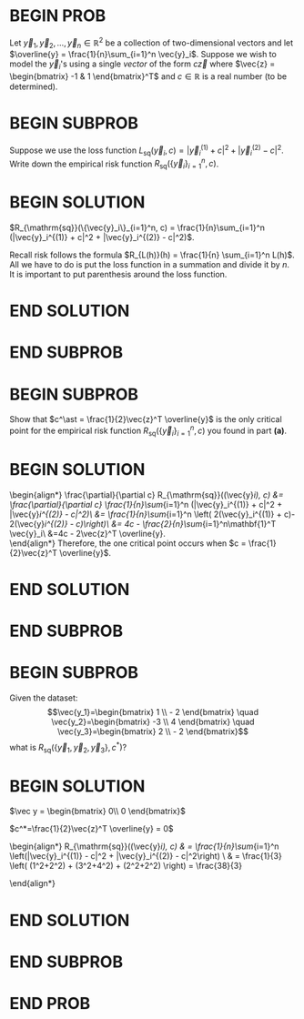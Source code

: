 # BEGIN PROB

Let $\vec{y}_1, \vec{y}_2, \dotsc, \vec{y}_n \in\mathbb{R}^2$ be a collection of two-dimensional vectors and let $\overline{y} = \frac{1}{n}\sum_{i=1}^n \vec{y}_i$. Suppose we wish to model the $\vec{y}_i$'s using a single *vector* of the form $c\vec{z}$ where $\vec{z} = \begin{bmatrix} -1 & 1 \end{bmatrix}^T$ and $c\in\mathbb{R}$ is a real number (to be determined).

# BEGIN SUBPROB

Suppose we use the loss function $L_{\mathrm{sq}}(\vec{y}_i, c) = |\vec{y}_i^{(1)} + c|^2 + |\vec{y}_i^{(2)} - c|^2$. Write down the empirical risk function $R_{\mathrm{sq}}(\{\vec{y}_i\}_{i=1}^n, c)$.

# BEGIN SOLUTION

$R_{\mathrm{sq}}(\{\vec{y}_i\}_{i=1}^n, c) = \frac{1}{n}\sum_{i=1}^n (|\vec{y}_i^{(1)} + c|^2 + |\vec{y}_i^{(2)} - c|^2)$.

Recall risk follows the formula $R_{L(h)}(h) = \frac{1}{n} \sum_{i=1}^n L(h)$. All we have to do is put the loss function in a summation and divide it by $n$. It is important to put parenthesis around the loss function.

# END SOLUTION

# END SUBPROB


# BEGIN SUBPROB

Show that $c^\ast = \frac{1}{2}\vec{z}^T \overline{y}$ is the only critical point for the empirical risk function $R_{\mathrm{sq}}(\{\vec{y}_i\}_{i=1}^n, c)$ you found in part **(a)**.


# BEGIN SOLUTION

\begin{align*}
\frac{\partial}{\partial c} R_{\mathrm{sq}}((\vec{y}_i), c) &= \frac{\partial}{\partial c} \frac{1}{n}\sum_{i=1}^n (|\vec{y}_i^{(1)} + c|^2 + |\vec{y}_i^{(2)} - c|^2)\\
&= \frac{1}{n}\sum_{i=1}^n \left( 2(\vec{y}_i^{(1)} + c)- 2(\vec{y}_i^{(2)} - c)\right)\\
&= 4c - \frac{2}{n}\sum_{i=1}^n\mathbf{1}^T \vec{y}_i\\
&=4c - 2\vec{z}^T \overline{y}.          
\end{align*}
Therefore, the one critical point occurs when $c = \frac{1}{2}\vec{z}^T \overline{y}$.

# END SOLUTION

# END SUBPROB

# BEGIN SUBPROB

Given the dataset: $$\vec{y_1}=\begin{bmatrix}
                    1 \\ - 2
                \end{bmatrix}
                \quad
                \vec{y_2}=\begin{bmatrix}
                    -3 \\ 4
                \end{bmatrix}
                \quad
                \vec{y_3}=\begin{bmatrix}
                    2 \\ - 2
                \end{bmatrix}$$ what is
$R_{\mathrm{sq}}(\{\vec{y}_1, \vec{y}_2, \vec{y}_3\}, c^\ast)$?

# BEGIN SOLUTION

$\vec y = \begin{bmatrix}
0\\
0
\end{bmatrix}$

$c^*=\frac{1}{2}\vec{z}^T \overline{y} = 0$

\begin{align*}
             R_{\mathrm{sq}}((\vec{y}_i), c)  & = \frac{1}{n}\sum_{i=1}^n \left(|\vec{y}_i^{(1)} - c|^2 + |\vec{y}_i^{(2)} - c|^2\right) \\ 
             & = \frac{1}{3} \left( (1^2+2^2) + (3^2+4^2) + (2^2+2^2) \right) = \frac{38}{3}
         
\end{align*}

# END SOLUTION

# END SUBPROB

# END PROB